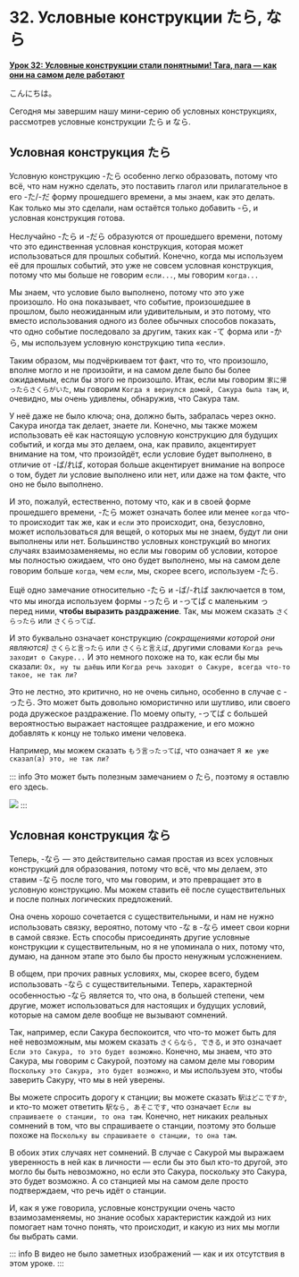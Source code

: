 # **32. Условные конструкции たら, なら**

[**Урок 32: Условные конструкции стали понятными! Tara, nara — как они на самом деле работают**](https://www.youtube.com/watch?v=fzNo53_b8W0&list=PLg9uYxuZf8x_A-vcqqyOFZu06WlhnypWj&index=34&pp=iAQB)

こんにちは。

Сегодня мы завершим нашу мини-серию об условных конструкциях, рассмотрев условные конструкции たら и なら.

## Условная конструкция たら

Условную конструкцию -たら особенно легко образовать, потому что всё, что нам нужно сделать, это поставить глагол или прилагательное в его -た/-だ форму прошедшего времени, а мы знаем, как это делать. Как только мы это сделали, нам остаётся только добавить -ら, и условная конструкция готова.

Неслучайно -たら и -だら образуются от прошедшего времени, потому что это единственная условная конструкция, которая может использоваться для прошлых событий. Конечно, когда мы используем её для прошлых событий, это уже не совсем условная конструкция, потому что мы больше не говорим `если...`, мы говорим `когда...`

Мы знаем, что условие было выполнено, потому что это уже произошло. Но она показывает, что событие, произошедшее в прошлом, было неожиданным или удивительным, и это потому, что вместо использования одного из более обычных способов показать, что одно событие последовало за другим, таких как -て форма или -から, мы используем условную конструкцию типа «если».

Таким образом, мы подчёркиваем тот факт, что то, что произошло, вполне могло и не произойти, и на самом деле было бы более ожидаемым, если бы этого не произошло. Итак, если мы говорим `家に帰ったらさくらがいた`, мы говорим `Когда я вернулся домой, Сакура была там`, и, очевидно, мы очень удивлены, обнаружив, что Сакура там.

У неё даже не было ключа; она, должно быть, забралась через окно. Сакура иногда так делает, знаете ли. Конечно, мы также можем использовать её как настоящую условную конструкцию для будущих событий, и когда мы это делаем, она, как правило, акцентирует внимание на том, что произойдёт, если условие будет выполнено, в отличие от -ば/れば, которая больше акцентирует внимание на вопросе о том, будет ли условие выполнено или нет, или даже на том факте, что оно не было выполнено.

И это, пожалуй, естественно, потому что, как и в своей форме прошедшего времени, -たら может означать более или менее `когда` что-то происходит так же, как и `если` это происходит, она, безусловно, может использоваться для вещей, о которых мы не знаем, будут ли они выполнены или нет. Большинство условных конструкций во многих случаях взаимозаменяемы, но если мы говорим об условии, которое мы полностью ожидаем, что оно будет выполнено, мы на самом деле говорим больше `когда`, чем `если`, мы, скорее всего, используем -たら.

Ещё одно замечание относительно -たら и -ば/-れば заключается в том, что мы иногда используем формы -ったら и -ってば с маленьким っ перед ними, **чтобы выразить раздражение**. Так, мы можем сказать `さくらったら` или `さくらってば`.

И это буквально означает конструкцию *(сокращениями которой они являются)* `さくらと言ったら` или `さくらと言えば`, другими словами `Когда речь заходит о Сакуре...` И это немного похоже на то, как если бы мы сказали: `Ох, ну ты даёшь` или `Когда речь заходит о Сакуре, всегда что-то такое, не так ли?`

Это не лестно, это критично, но не очень сильно, особенно в случае с -ったら. Это может быть довольно юмористично или шутливо, или своего рода дружеское раздражение. По моему опыту, -ってば с большей вероятностью выражает настоящее раздражение, и его можно добавлять к концу не только имени человека.

Например, мы можем сказать `もう言ったってば`, что означает `Я же уже сказал(а) это, не так ли?`

::: info
Это может быть полезным замечанием о たら, поэтому я оставлю его здесь.

![](../media/image1063.webp)
:::

## Условная конструкция なら

Теперь, -なら — это действительно самая простая из всех условных конструкций для образования, потому что всё, что мы делаем, это ставим -なら после того, что мы говорим, и это превращает это в условную конструкцию. Мы можем ставить её после существительных и после полных логических предложений.

Она очень хорошо сочетается с существительными, и нам не нужно использовать связку, вероятно, потому что -な в -なら имеет свои корни в самой связке. Есть способы присоединять другие условные конструкции к существительным, но я не упоминала о них, потому что, думаю, на данном этапе это было бы просто ненужным усложнением.

В общем, при прочих равных условиях, мы, скорее всего, будем использовать -なら с существительными. Теперь, характерной особенностью -なら является то, что она, в большей степени, чем другие, может использоваться для настоящих и будущих условий, которые на самом деле вообще не вызывают сомнений.

Так, например, если Сакура беспокоится, что что-то может быть для неё невозможным, мы можем сказать `さくらなら, できる`, и это означает `Если это Сакура, то это будет возможно`. Конечно, мы знаем, что это Сакура, мы говорим с Сакурой, поэтому на самом деле мы говорим `Поскольку это Сакура, это будет возможно`, и мы используем это, чтобы заверить Сакуру, что мы в ней уверены.

Вы можете спросить дорогу к станции; вы можете сказать `駅はどこですか`, и кто-то может ответить `駅なら, あそこです`, что означает `Если вы спрашиваете о станции, то она там`. Конечно, нет никаких реальных сомнений в том, что вы спрашиваете о станции, поэтому это больше похоже на `Поскольку вы спрашиваете о станции, то она там`.

В обоих этих случаях нет сомнений. В случае с Сакурой мы выражаем уверенность в ней как в личности — если бы это был кто-то другой, это могло бы быть невозможно, но если это Сакура, поскольку это Сакура, это будет возможно. А со станцией мы на самом деле просто подтверждаем, что речь идёт о станции.

И, как я уже говорила, условные конструкции очень часто взаимозаменяемы, но знание особых характеристик каждой из них помогает нам точно понять, что происходит, и какую из них мы могли бы выбрать сами.

::: info
В видео не было заметных изображений — как и их отсутствия в этом уроке.
:::